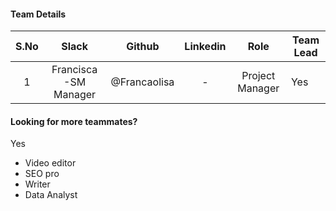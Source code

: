 #### Team Details
| S.No | Slack                 |   Github    | Linkedin |            Role            | Team Lead |
|:----:|:---------------------:|:-----------:|:--------:|:--------------------------:|-----------|
|   1  | Francisca -SM Manager |@Francaolisa |     -    |      Project Manager     |   Yes     |

#### Looking for more teammates?
Yes

- Video editor
- SEO pro
- Writer
- Data Analyst
